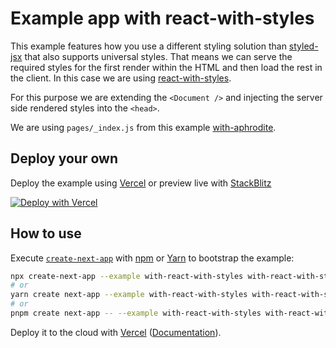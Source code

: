# Example app with react-with-styles

This example features how you use a different styling solution than [styled-jsx](https://github.com/vercel/styled-jsx) that also supports universal styles.
That means we can serve the required styles for the first render within the HTML and then load the rest in the client.
In this case we are using [react-with-styles](https://github.com/airbnb/react-with-styles).

For this purpose we are extending the `<Document />` and injecting the server side rendered styles into the `<head>`.

We are using `pages/_index.js` from this example [with-aphrodite](https://github.com/vercel/next.js/tree/canary/examples/with-aphrodite).

## Deploy your own

Deploy the example using [Vercel](https://vercel.com?utm_source=github&utm_medium=readme&utm_campaign=next-example) or preview live with [StackBlitz](https://stackblitz.com/github/vercel/next.js/tree/canary/examples/with-react-with-styles)

[![Deploy with Vercel](https://vercel.com/button)](https://vercel.com/new/git/external?repository-url=https://github.com/vercel/next.js/tree/canary/examples/with-react-with-styles&project-name=with-react-with-styles&repository-name=with-react-with-styles)

## How to use

Execute [`create-next-app`](https://github.com/vercel/next.js/tree/canary/packages/create-next-app) with [npm](https://docs.npmjs.com/cli/init) or [Yarn](https://yarnpkg.com/lang/en/docs/cli/create/) to bootstrap the example:

```bash
npx create-next-app --example with-react-with-styles with-react-with-styles-app
# or
yarn create next-app --example with-react-with-styles with-react-with-styles-app
# or
pnpm create next-app -- --example with-react-with-styles with-react-with-styles-app
```

Deploy it to the cloud with [Vercel](https://vercel.com/new?utm_source=github&utm_medium=readme&utm_campaign=next-example) ([Documentation](https://nextjs.org/docs/deployment)).
